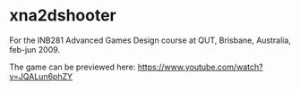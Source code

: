# xna2dshooter

For the INB281 Advanced Games Design course at QUT, Brisbane, Australia, feb-jun 2009.

The game can be previewed here: https://www.youtube.com/watch?v=JQALun6phZY
